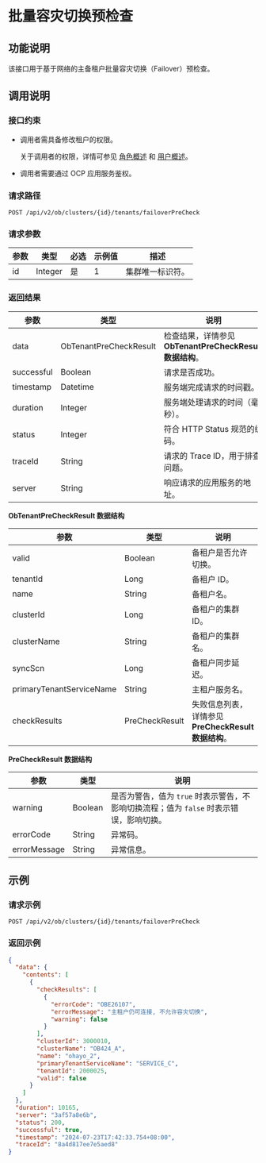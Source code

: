 # 批量容灾切换预检查

## 功能说明

该接口用于基于网络的主备租户批量容灾切换（Failover）预检查。

## 调用说明

### 接口约束

* 调用者需具备修改租户的权限。

    关于调用者的权限，详情可参见 [角色概述](../../../1600.system-management-features/200.manage-users/200.manage-a-role/100.roles-overview.md) 和 [用户概述](../../../1600.system-management-features/200.manage-users/100.manage-a-user/100.users-overview.md)。

* 调用者需要通过 OCP 应用服务鉴权。

### 请求路径

`POST /api/v2/ob/clusters/{id}/tenants/failoverPreCheck`

### 请求参数

| 参数 | 类型 | 必选 | 示例值 | 描述 |
|---------|---------|---------|---------|----------|
| id   | Integer | 是   | 1      | 集群唯一标识符。 |

### 返回结果

| 参数 | 类型 | 说明 |
|----------|----------|----------|
| data | ObTenantPreCheckResult | 检查结果，详情参见 **ObTenantPreCheckResult 数据结构**。 |
| successful | Boolean | 请求是否成功。 |
| timestamp | Datetime | 服务端完成请求的时间戳。 |
| duration | Integer | 服务端处理请求的时间（毫秒）。 |
| status | Integer | 符合 HTTP Status 规范的编码。 |
| traceId | String | 请求的 Trace ID，用于排查问题。 |
| server | String | 响应请求的应用服务的地址。 |

**ObTenantPreCheckResult 数据结构**

| 参数 | 类型 | 说明 |
|-----------|----------|----------|
| valid | Boolean | 备租户是否允许切换。 |
| tenantId | Long | 备租户 ID。 |
| name | String | 备租户名。 |
| clusterId | Long | 备租户的集群 ID。 |
| clusterName | String | 备租户的集群名。 |
| syncScn | Long | 备租户同步延迟。 |
| primaryTenantServiceName | String | 主租户服务名。 |
| checkResults | PreCheckResult | 失败信息列表，详情参见 **PreCheckResult 数据结构**。 |

**PreCheckResult 数据结构**

| 参数 | 类型 | 说明 |
|----------|----------|-----------|
| warning | Boolean | 是否为警告，值为 `true` 时表示警告，不影响切换流程；值为 `false` 时表示错误，影响切换。 |
| errorCode | String | 异常码。 |
| errorMessage | String | 异常信息。 |

## 示例

### 请求示例

`POST /api/v2/ob/clusters/{id}/tenants/failoverPreCheck`

### 返回示例

```json
{
  "data": {
    "contents": [
      {
        "checkResults": [
          {
            "errorCode": "OBE26107",
            "errorMessage": "主租户仍可连接, 不允许容灾切换",
            "warning": false
          }
        ],
        "clusterId": 3000010,
        "clusterName": "OB424_A",
        "name": "ohayo_2",
        "primaryTenantServiceName": "SERVICE_C",
        "tenantId": 2000025,
        "valid": false
      }
    ]
  },
  "duration": 10165,
  "server": "3af57a8e6b",
  "status": 200,
  "successful": true,
  "timestamp": "2024-07-23T17:42:33.754+08:00",
  "traceId": "8a4d817ee7e5aed8"
}
```
